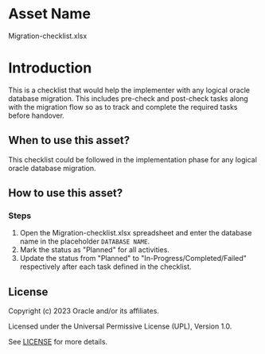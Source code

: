 # Asset Name
Migration-checklist.xlsx

# Introduction
This is a checklist that would help the implementer with any logical oracle database migration. This includes pre-check and post-check tasks along with the migration flow so as to track and complete the required tasks before handover.

## When to use this asset?

This checklist could be followed in the implementation phase for any logical oracle database migration.

## How to use this asset?

### Steps

1. Open the Migration-checklist.xlsx spreadsheet and enter the database name in the placeholder `DATABASE NAME`.
2. Mark the status as "Planned" for all activities.
3. Update the status from "Planned" to "In-Progress/Completed/Failed" respectively after each task defined in the checklist.

## License
Copyright (c) 2023 Oracle and/or its affiliates.

Licensed under the Universal Permissive License (UPL), Version 1.0.

See [LICENSE](LICENSE) for more details.